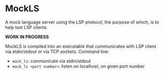 # MockLS
A mock language server using the LSP protocol, the purpose of which, is to help test LSP clients. 

**WORK IN PROGRESS**

MockLS is compiled into an executable that communicates with LSP client via stdin/stdout or via TCP sockets. 
Command line:
 * `mock_ls`: communicate via stdin/stdout
 * `mock_ls <port number>`: listen on localhost, on given port number 
